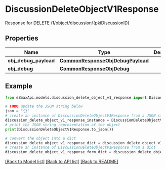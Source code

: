 # DiscussionDeleteObjectV1Response

Response for DELETE /1/object/discussion/{pkiDiscussionID}

## Properties

Name | Type | Description | Notes
------------ | ------------- | ------------- | -------------
**obj_debug_payload** | [**CommonResponseObjDebugPayload**](CommonResponseObjDebugPayload.md) |  | 
**obj_debug** | [**CommonResponseObjDebug**](CommonResponseObjDebug.md) |  | [optional] 

## Example

```python
from eZmaxApi.models.discussion_delete_object_v1_response import DiscussionDeleteObjectV1Response

# TODO update the JSON string below
json = "{}"
# create an instance of DiscussionDeleteObjectV1Response from a JSON string
discussion_delete_object_v1_response_instance = DiscussionDeleteObjectV1Response.from_json(json)
# print the JSON string representation of the object
print(DiscussionDeleteObjectV1Response.to_json())

# convert the object into a dict
discussion_delete_object_v1_response_dict = discussion_delete_object_v1_response_instance.to_dict()
# create an instance of DiscussionDeleteObjectV1Response from a dict
discussion_delete_object_v1_response_form_dict = discussion_delete_object_v1_response.from_dict(discussion_delete_object_v1_response_dict)
```
[[Back to Model list]](../README.md#documentation-for-models) [[Back to API list]](../README.md#documentation-for-api-endpoints) [[Back to README]](../README.md)


